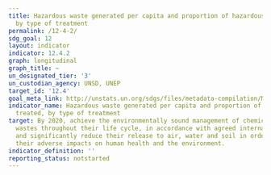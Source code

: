 ```yaml
---
title: Hazardous waste generated per capita and proportion of hazardous waste treated,
  by type of treatment
permalink: /12-4-2/
sdg_goal: 12
layout: indicator
indicator: 12.4.2
graph: longitudinal
graph_title: ~
un_designated_tier: '3'
un_custodian_agency: UNSD, UNEP
target_id: '12.4'
goal_meta_link: http://unstats.un.org/sdgs/files/metadata-compilation/Metadata-Goal-12.pdf
indicator_name: Hazardous waste generated per capita and proportion of hazardous waste
  treated, by type of treatment
target: By 2020, achieve the environmentally sound management of chemicals and all
  wastes throughout their life cycle, in accordance with agreed international frameworks,
  and significantly reduce their release to air, water and soil in order to minimize
  their adverse impacts on human health and the environment.
indicator_definition: ''
reporting_status: notstarted
---
```

